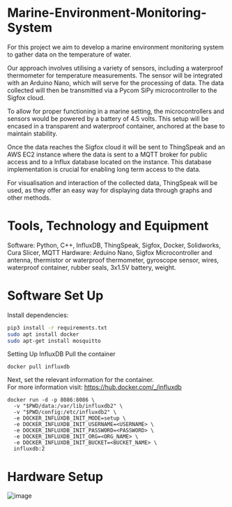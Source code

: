 # Marine-Environment-Monitoring-System

For this project we aim to develop a marine environment monitoring system to gather data on the temperature of water.

Our approach involves utilising a variety of sensors, including a waterproof thermometer for temperature measurements. The sensor will be integrated with an Arduino Nano, which will serve for the processing of data. The data collected will then be transmitted via a Pycom SiPy microcontroller to the Sigfox cloud.

To allow for proper functioning in a marine setting, the microcontrollers and sensors would be powered by a battery of 4.5 volts. This setup will be encased in a transparent and waterproof container, anchored at the base to maintain stability. 

Once the data reaches the Sigfox cloud it will be sent to ThingSpeak and an AWS EC2 instance where the data is sent to a MQTT broker for public access and to a Influx database located on the instance. This database implementation is crucial for enabling long term access to the data.

For visualisation and interaction of the collected data, ThingSpeak will be used, as they offer an easy way for displaying data through graphs and other methods. 

# Tools, Technology and Equipment
Software:
Python, C++, InfluxDB, ThingSpeak, Sigfox, Docker, Solidworks, Cura Slicer, MQTT
Hardware:
Arduino Nano, Sigfox Microcontroller and antenna, thermistor or waterproof thermometer, gyroscope sensor, wires, waterproof container, rubber seals, 3x1.5V battery, weight.

# Software Set Up

Install dependencies:
```bash
pip3 install -r requirements.txt
sudo apt install docker
sudo apt-get install mosquitto
```

Setting Up InfluxDB
Pull the container
```
docker pull influxdb
```
Next, set the relevant information for the container.\
For more information visit: https://hub.docker.com/_/influxdb
```
docker run -d -p 8086:8086 \
  -v "$PWD/data:/var/lib/influxdb2" \
  -v "$PWD/config:/etc/influxdb2" \
  -e DOCKER_INFLUXDB_INIT_MODE=setup \
  -e DOCKER_INFLUXDB_INIT_USERNAME=<USERNAME> \
  -e DOCKER_INFLUXDB_INIT_PASSWORD=<PASSWORD> \
  -e DOCKER_INFLUXDB_INIT_ORG=<ORG_NAME> \
  -e DOCKER_INFLUXDB_INIT_BUCKET=<BUCKET_NAME> \
  influxdb:2
```

# Hardware Setup
![image](https://github.com/igorkapusniak0/Marine-Environment-Monitoring-System/assets/114166214/d48e4518-a2b0-4354-925b-933105d0f2d6)


